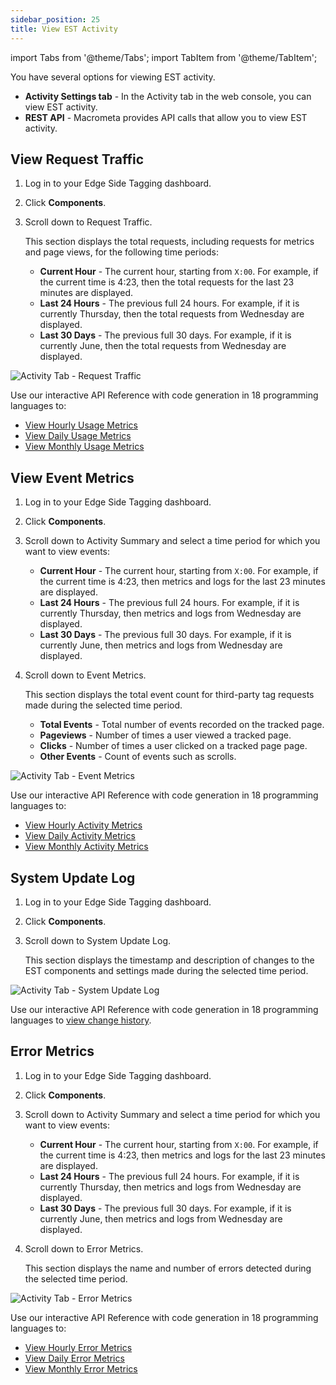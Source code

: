 ```yaml
---
sidebar_position: 25
title: View EST Activity
---
```

import Tabs from '@theme/Tabs';
import TabItem from '@theme/TabItem';

You have several options for viewing EST activity.

- **Activity Settings tab** - In the Activity tab in the web console, you can view EST activity.
- **REST API** - Macrometa provides API calls that allow you to view EST activity.

## View Request Traffic

<Tabs groupId="operating-systems">
<TabItem value="console" label="Web Console">

1. Log in to your Edge Side Tagging dashboard.
2. Click **Components**.
3. Scroll down to Request Traffic.

    This section displays the total requests, including requests for metrics and page views, for the following time periods:

   - **Current Hour** - The current hour, starting from `X:00`. For example, if the current time is 4:23, then the total requests for the last 23 minutes are displayed.
   - **Last 24 Hours** - The previous full 24 hours. For example, if it is currently Thursday, then the total requests from Wednesday are displayed.
   - **Last 30 Days** - The previous full 30 days. For example, if it is currently June, then the total requests from Wednesday are displayed.

![Activity Tab - Request Traffic](/img/photoniq/est/activity-request-traffic.png)

</TabItem>
<TabItem value="api" label="REST API">

Use our interactive API Reference with code generation in 18 programming languages to:

- [View Hourly Usage Metrics](https://www.macrometa.com/docs/apiEst#/paths/api-est-v1-usage-hourly/get)
- [View Daily Usage Metrics](https://www.macrometa.com/docs/apiEst#/paths/api-est-v1-usage-daily/get)
- [View Monthly Usage Metrics](https://www.macrometa.com/docs/apiEst#/paths/api-est-v1-usage-monthly/get)

</TabItem>
</Tabs>

## View Event Metrics

<Tabs groupId="operating-systems">
<TabItem value="console" label="Web Console">

1. Log in to your Edge Side Tagging dashboard.
2. Click **Components**.
3. Scroll down to Activity Summary and select a time period for which you want to view events:

   - **Current Hour** - The current hour, starting from `X:00`. For example, if the current time is 4:23, then metrics and logs for the last 23 minutes are displayed.
   - **Last 24 Hours** - The previous full 24 hours. For example, if it is currently Thursday, then metrics and logs from Wednesday are displayed.
   - **Last 30 Days** - The previous full 30 days. For example, if it is currently June, then metrics and logs from Wednesday are displayed.

4. Scroll down to Event Metrics.

    This section displays the total event count for third-party tag requests made during the selected time period.

   - **Total Events** - Total number of events recorded on the tracked page.
   - **Pageviews** - Number of times a user viewed a tracked page.
   - **Clicks** - Number of times a user clicked on a tracked page page.
   - **Other Events** - Count of events such as scrolls.

![Activity Tab - Event Metrics](/img/photoniq/est/activity-event-metrics.png)

</TabItem>
<TabItem value="api" label="REST API">

Use our interactive API Reference with code generation in 18 programming languages to:

- [View Hourly Activity Metrics](https://www.macrometa.com/docs/apiEst#/paths/api-est-v1-activity-hourly/get)
- [View Daily Activity Metrics](https://www.macrometa.com/docs/apiEst#/paths/api-est-v1-activity-daily/get)
- [View Monthly Activity Metrics](https://www.macrometa.com/docs/apiEst#/paths/api-est-v1-activity-monthly/get)

</TabItem>
</Tabs>

## System Update Log

<Tabs groupId="operating-systems">
<TabItem value="console" label="Web Console">

1. Log in to your Edge Side Tagging dashboard.
2. Click **Components**.
3. Scroll down to System Update Log.

    This section displays the timestamp and description of changes to the EST components and settings made during the selected time period.

![Activity Tab - System Update Log](/img/photoniq/est/system-update-log.png)

</TabItem>
<TabItem value="api" label="REST API">

Use our interactive API Reference with code generation in 18 programming languages to [view change history](https://www.macrometa.com/docs/apiEst#/paths/api-est-v1-change-history/get).

</TabItem>
</Tabs>

## Error Metrics

<Tabs groupId="operating-systems">
<TabItem value="console" label="Web Console">

1. Log in to your Edge Side Tagging dashboard.
2. Click **Components**.
3. Scroll down to Activity Summary and select a time period for which you want to view events:

   - **Current Hour** - The current hour, starting from `X:00`. For example, if the current time is 4:23, then metrics and logs for the last 23 minutes are displayed.
   - **Last 24 Hours** - The previous full 24 hours. For example, if it is currently Thursday, then metrics and logs from Wednesday are displayed.
   - **Last 30 Days** - The previous full 30 days. For example, if it is currently June, then metrics and logs from Wednesday are displayed.

4. Scroll down to Error Metrics.

    This section displays the name and number of errors detected during the selected time period.

![Activity Tab - Error Metrics](/img/photoniq/est/error-metrics.png)

</TabItem>
<TabItem value="api" label="REST API">

Use our interactive API Reference with code generation in 18 programming languages to:

- [View Hourly Error Metrics](https://www.macrometa.com/docs/apiEst#/paths/api-est-v1-error-hourly/get)
- [View Daily Error Metrics](https://www.macrometa.com/docs/apiEst#/paths/api-est-v1-error-daily/get)
- [View Monthly Error Metrics](https://www.macrometa.com/docs/apiEst#/paths/api-est-v1-error-monthly/get)

</TabItem>
</Tabs>
